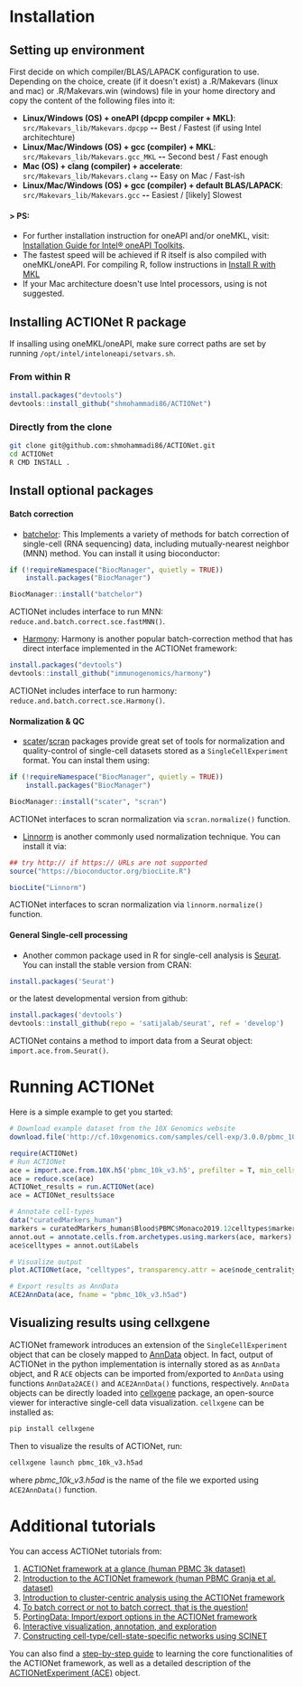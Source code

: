 # Installation
## Setting up environment
First decide on which compiler/BLAS/LAPACK configuration to use. Depending on the choice, create (if it doesn't exist) a .R/Makevars (linux and mac) or .R/Makevars.win (windows) file in your home directory and copy the content of the following files into it:

* **Linux/Windows (OS) + oneAPI (dpcpp compiler + MKL)**: `src/Makevars_lib/Makevars.dpcpp` **--** Best / Fastest (if using Intel architechture)
* **Linux/Mac/Windows (OS) + gcc (compiler) + MKL**: `src/Makevars_lib/Makevars.gcc_MKL` **--** Second best / Fast enough
* **Mac (OS) + clang (compiler) + accelerate**: `src/Makevars_lib/Makevars.clang` **--** Easy on Mac / Fast-ish
* **Linux/Mac/Windows (OS) + gcc (compiler) + default BLAS/LAPACK**: `src/Makevars_lib/Makevars.gcc` **--** Easiest / [likely] Slowest

#### > PS:
* For further installation instruction for oneAPI and/or oneMKL, visit: [Installation Guide for Intel® oneAPI Toolkits](https://software.intel.com/content/www/us/en/develop/articles/installation-guide-for-intel-oneapi-toolkits.html).
* The fastest speed will be achieved if R itself is also compiled with oneMKL/oneAPI. For compiling R, follow instructions in [Install R with MKL](X)
* If your Mac architecture doesn't use Intel processors, using is not suggested.


## Installing ACTIONet R package
If insalling using oneMKL/oneAPI, make sure correct paths are set by running `/opt/intel/inteloneapi/setvars.sh`.

### From within R

```r
install.packages("devtools")
devtools::install_github("shmohammadi86/ACTIONet")
```

### Directly from the clone

```bash
git clone git@github.com:shmohammadi86/ACTIONet.git
cd ACTIONet
R CMD INSTALL .
```


## Install optional packages
#### Batch correction
* [batchelor](https://bioconductor.org/packages/release/bioc/html/batchelor.html): This Implements a variety of methods for batch correction of single-cell (RNA sequencing) data, including mutually-nearest neighbor (MNN) method. You can install it using bioconductor:

```r
if (!requireNamespace("BiocManager", quietly = TRUE))
    install.packages("BiocManager")

BiocManager::install("batchelor")
```

ACTIONet includes interface to run MNN: `reduce.and.batch.correct.sce.fastMNN()`.


* [Harmony](https://github.com/immunogenomics/harmony): Harmony is another popular batch-correction method that has direct interface implemented in the ACTIONet framework:

```r
install.packages("devtools")
devtools::install_github("immunogenomics/harmony")
```

ACTIONet includes interface to run harmony: `reduce.and.batch.correct.sce.Harmony()`.


#### Normalization & QC
* [scater](http://bioconductor.org/packages/release/bioc/html/scater.html)/[scran](https://bioconductor.org/packages/release/bioc/html/scran.html) packages provide great set of tools for normalization and quality-control of single-cell datasets stored as a `SingleCellExperiment` format. You can instal them using:

```r
if (!requireNamespace("BiocManager", quietly = TRUE))
    install.packages("BiocManager")

BiocManager::install("scater", "scran")
```
ACTIONet interfaces to scran normalization via `scran.normalize()` function.

* [Linnorm](https://bioconductor.riken.jp/packages/3.4/bioc/html/Linnorm.html) is another commonly used normalization technique. You can install it via:

```r
## try http:// if https:// URLs are not supported
source("https://bioconductor.org/biocLite.R")

biocLite("Linnorm")

```


ACTIONet interfaces to scran normalization via `linnorm.normalize()` function.


#### General Single-cell processing
* Another common package used in R for single-cell analysis is [Seurat](https://satijalab.org/seurat/). You can install the stable version from CRAN:

```r
install.packages('Seurat')

```
or the latest developmental version from github:

```r
install.packages('devtools')
devtools::install_github(repo = 'satijalab/seurat', ref = 'develop')
```
ACTIONet contains a method to import data from a Seurat object: `import.ace.from.Seurat()`.

# Running ACTIONet
Here is a simple example to get you started:

```r
# Download example dataset from the 10X Genomics website
download.file('http://cf.10xgenomics.com/samples/cell-exp/3.0.0/pbmc_10k_v3/pbmc_10k_v3_filtered_feature_bc_matrix.h5', 'pbmc_10k_v3.h5') 

require(ACTIONet)
# Run ACTIONet
ace = import.ace.from.10X.h5('pbmc_10k_v3.h5', prefilter = T, min_cells_per_feat = 50, min_umis_per_cell = 1000)
ace = reduce.sce(ace)
ACTIONet_results = run.ACTIONet(ace)
ace = ACTIONet_results$ace

# Annotate cell-types
data("curatedMarkers_human")
markers = curatedMarkers_human$Blood$PBMC$Monaco2019.12celltypes$marker.genes
annot.out = annotate.cells.from.archetypes.using.markers(ace, markers)
ace$celltypes = annot.out$Labels

# Visualize output
plot.ACTIONet(ace, "celltypes", transparency.attr = ace$node_centrality)

# Export results as AnnData
ACE2AnnData(ace, fname = "pbmc_10k_v3.h5ad")
```
## Visualizing results using cellxgene

ACTIONet framework introduces an extension of the `SingleCellExperiment` object that can be closely mapped to [AnnData](https://anndata.readthedocs.io/en/stable/index.html) object. In fact, output of ACTIONet in the python implementation is internally stored as as `AnnData` object, and R `ACE` objects can be imported from/exported to `AnnData` using functions `AnnData2ACE()` and `ACE2AnnData()` functions, respectively. `AnnData` objects can be directly loaded into [cellxgene](https://github.com/chanzuckerberg/cellxgene) package, an open-source viewer for interactive single-cell data visualization. `cellxgene` can be installed as:

```bash
pip install cellxgene

```

Then to visualize the results of ACTIONet, run:
```bash
cellxgene launch pbmc_10k_v3.h5ad
```

where *pbmc_10k_v3.h5ad* is the name of the file we exported using `ACE2AnnData()` function.





# Additional tutorials
You can access ACTIONet tutorials from:
1. [ACTIONet framework at a glance (human PBMC 3k dataset)](http://compbio.mit.edu/ACTIONet/min_intro.html)
2. [Introduction to the ACTIONet framework (human PBMC Granja et al. dataset)](http://compbio.mit.edu/ACTIONet/intro.html)
3. [Introduction to cluster-centric analysis using the ACTIONet framework](http://compbio.mit.edu/ACTIONet/clustering.html)
4. [To batch correct or not to batch correct, that is the question!](http://compbio.mit.edu/ACTIONet/batch.html)
5. [PortingData: Import/export options in the ACTIONet framework](http://compbio.mit.edu/ACTIONet/porting_data.html)
6. [Interactive visualization, annotation, and exploration](http://compbio.mit.edu/ACTIONet/annotation.html)
7. [Constructing cell-type/cell-state-specific networks using SCINET](http://compbio.mit.edu/ACTIONet/scinet.html)

You can also find a [step-by-step guide](http://compbio.mit.edu/ACTIONet/guide.html) to learning the core functionalities of the ACTIONet framework, as well as a detailed description of the [ACTIONetExperiment (ACE)](http://compbio.mit.edu/ACTIONet/ace.html) object.
